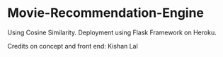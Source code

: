 # Movie-Recommendation-Engine
Using Cosine Similarity. Deployment using Flask Framework on Heroku.

Credits on concept and front end: Kishan Lal 
